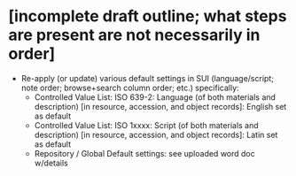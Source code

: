 # [incomplete draft outline; what steps are present are not necessarily in order]

- Re-apply (or update) various default settings in SUI (language/script; note order; browse+search column order; etc.)  specifically:
  - Controlled Value List: ISO 639-2: Language (of both materials and description)  [in resource, accession, and object records]: English set as default
  - Controlled Value List: ISO 1xxxx: Script (of both materials and description) [in resource, accession, and object records]: Latin set as default
  - Repository / Global Default settings:  see uploaded word doc w/details
